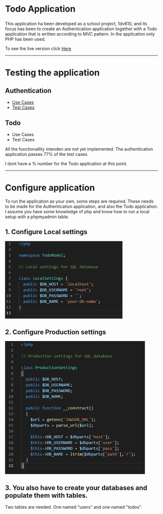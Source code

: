 # Todo Application

###
This application ha been developed as a school project, 1dv610, and its focus has been to create an Authentication application
together with a Todo application that is written according to MVC pattern. In the application only PHP has been used.

To see the live version click <a href="https://php-authentication-app.herokuapp.com/">Here</a>

<hr>

# Testing the application

## Authentication
* <a href="https://github.com/dntoll/1dv610/blob/master/assignments/A2_resources/UseCases.md">Use Cases</a>
* <a href="https://github.com/dntoll/1dv610/blob/master/assignments/A2_resources/TestCases.md">Test Cases</a>

## Todo
* Use Cases
* Test Cases

All the functionallity intenden are not yet implemented.
The authentication application passes 77% of the test cases.

I dont have a % number for the Todo application at this point.

<hr>

# Configure application
To run the application as your own, some steps are required. These needs to be made for 
the Authentication application, and also the Todo application. I assume you have some knowledge of php and know how to run a local setup
with a phpmyadmin table.


## 1. Configure Local settings
![setup image](https://github.com/quie87/1dv610_Assignment2/blob/master/Tests/images/TodoLocalSettings.png)
## 2. Configure Production settings
![setup image](https://github.com/quie87/1dv610_Assignment2/blob/master/Tests/images/TodoProductionSettings.png)

## 3. You also have to create your databases and populate them with tables.
Two tables are needed. One named "users" and one named "todos".